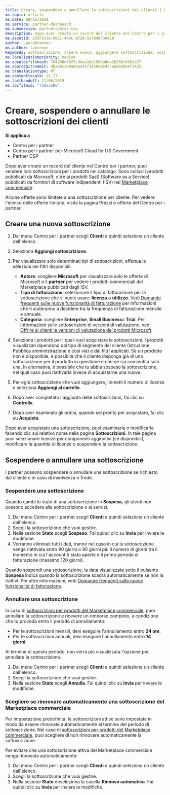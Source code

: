 ```yaml
---
title: Creare, sospendere o annullare le sottoscrizioni dei clienti | Centro per i partner
ms.topic: article
ms.date: 08/16/2019
ms.service: partner-dashboard
ms.subservice: partnercenter-csp
description: Dopo aver creato un record del cliente nel Centro per i partner, puoi vendere loro sottoscrizioni per i prodotti nel catalogo.
ms.assetid: E95F1538-60E1-464C-B72B-52764BF3A820
author: LauraBrenner
ms.author: labrenne
Keywords: sottoscrizione, creare nuova, aggiungere sottoscrizione, sospendere, annullare, sospensione
ms.localizationpriority: medium
ms.openlocfilehash: 764936d8025cd4aa18e1909a8da2b288c8381a37
ms.sourcegitcommit: dbaa6c2e8a0e6431f1420e024cca6d0dd54f1425
ms.translationtype: MT
ms.contentlocale: it-IT
ms.lasthandoff: 11/06/2019
ms.locfileid: "73653595"
---
```

# <a name="create-suspend-or-cancel-customer-subscriptions"></a>Creare, sospendere o annullare le sottoscrizioni dei clienti

**Si applica a**

-  Centro per i partner
-  Centro per i partner per Microsoft Cloud for US Government
-  Partner CSP

Dopo aver creato un record del cliente nel Centro per i partner, puoi vendere loro sottoscrizioni per i prodotti nel catalogo. Sono inclusi i prodotti pubblicati da Microsoft, oltre ai prodotti SaaS (Software as a Service) pubblicati da fornitori di software indipendenti (ISV) nel [Marketplace commerciale](https://azuremarketplace.microsoft.com/marketplace). 

Alcune offerte sono limitate a una sottoscrizione per cliente. Per vedere l'elenco delle offerte limitate, visita la pagina Prezzi e offerte del Centro per i partner. 


## <a name="create-a-new-subscription"></a>Creare una nuova sottoscrizione

1. Dal menu Centro per i partner scegli **Clienti** e quindi seleziona un cliente dall'elenco.

2. Seleziona **Aggiungi sottoscrizione**.

3. Per visualizzare solo determinati tipi di sottoscrizioni, effettua le selezioni nei filtri disponibili:
   - **Autore**: scegliere **Microsoft** per visualizzare solo le offerte di Microsoft o il **partner** per vedere i prodotti commerciali del Marketplace pubblicati dagli ISV.
   - **Tipo di fatturazione**: selezionare il tipo di fatturazione per la sottoscrizione che si vuole usare: **licenza** o **utilizzo**. Vedi [Domande frequenti sulle nuove funzionalità di fatturazione](faq-about-new-billing-features.md) per informazioni che ti aiuteranno a decidere tra la frequenza di fatturazione mensile e annuale.
   - **Categoria**: scegliere **Enterprise**, **Small Business**o **Trial**. Per informazioni sulle sottoscrizioni di versioni di valutazione, vedi [Offrire ai clienti le versioni di valutazione dei prodotti Microsoft](offer-your-customers-trials-of-microsoft-products.md).

4. Seleziona i prodotti per i quali vuoi acquistare le sottoscrizioni. I prodotti visualizzati dipendono dal tipo di segmento del cliente (Istruzione, Pubblica amministrazione e così via) e dai filtri applicati. Se un prodotto non è disponibile, è possibile che il cliente disponga già di una sottoscrizione per il prodotto in questione e che ne sia consentita solo una. In alternativa, è possibile che tu abbia sospeso la sottoscrizione, nel qual caso puoi riattivarla invece di acquistarne una nuova.

5. Per ogni sottoscrizione che vuoi aggiungere, immetti il numero di licenze e seleziona **Aggiungi al carrello**.

6. Dopo aver completato l'aggiunta delle sottoscrizioni, fai clic su **Controlla**.

7. Dopo aver esaminato gli ordini, quando sei pronto per acquistare, fai clic su **Acquista**.

Dopo aver acquistato una sottoscrizione, puoi esaminarla o modificarla facendo clic sul relativo nome nella pagina **Sottoscrizioni**. In tale pagina puoi selezionare licenze per componenti aggiuntivi (se disponibili), modificare la quantità di licenze o sospendere la sottoscrizione.


## <a name="suspend-or-cancel-a-subscription"></a>Sospendere o annullare una sottoscrizione

I partner possono sospendere o annullare una sottoscrizione se richiesto dal cliente o in caso di insolvenza o frode.

### <a name="suspend-a-subscription"></a>Sospendere una sottoscrizione

Quando cambi lo stato di una sottoscrizione in **Sospesa**, gli utenti non possono accedere alla sottoscrizione o ai servizi.

1.  Dal menu Centro per i partner scegli **Clienti** e quindi seleziona un cliente dall'elenco.
2.  Scegli la sottoscrizione che vuoi gestire.
3.  Nella sezione **Stato** scegli **Sospeso**. Fai quindi clic su **Invia** per inviare le modifiche.
4.  Verranno eliminati tutti i dati, tranne nel caso in cui la sottoscrizione venga riattivata entro 90 giorni o 90 giorni più il numero di giorni tra il momento in cui l'account è stato aperto e il primo periodo di fatturazione (massimo 120 giorni).

Quando sospendi una sottoscrizione, la data visualizzata sotto il pulsante **Sospesa** indica quando la sottoscrizione scadrà automaticamente se non la riattivi. Per altre informazioni, vedi [Domande frequenti sulle nuove funzionalità di fatturazione](faq-about-new-billing-features.md).

### <a name="cancel-a-subscription"></a>Annullare una sottoscrizione

In caso di [sottoscrizioni per prodotti del Marketplace commerciale](sell-marketplace-products.md), puoi annullare la sottoscrizione e ricevere un rimborso completo, a condizione che tu proceda entro il periodo di annullamento: 

- Per le sottoscrizioni mensili, devi eseguire l'annullamento entro **24 ore**.
- Per le sottoscrizioni annuali, devi eseguire l'annullamento entro **14 giorni**.

Al termine di questo periodo, non verrà più visualizzata l'opzione per annullare la sottoscrizione.

1.  Dal menu Centro per i partner scegli **Clienti** e quindi seleziona un cliente dall'elenco.
2.  Scegli la sottoscrizione che vuoi gestire.
3.  Nella sezione **Stato** scegli **Annulla**. Fai quindi clic su **Invia** per inviare le modifiche.

### <a name="choose-whether-to-automatically-renew-a-commercial-marketplace-subscription"></a>Scegliere se rinnovare automaticamente una sottoscrizione del Marketplace commerciale

Per impostazione predefinita, le sottoscrizioni attive sono impostate in modo da essere rinnovate automaticamente al termine del periodo di sottoscrizione. Nel caso di [sottoscrizioni per prodotti del Marketplace commerciale](sell-marketplace-products.md), puoi scegliere di non rinnovare automaticamente la sottoscrizione.

Per evitare che una sottoscrizione attiva del Marketplace commerciale venga rinnovata automaticamente:

1.  Dal menu Centro per i partner scegli **Clienti** e quindi seleziona un cliente dall'elenco.
2.  Scegli la sottoscrizione che vuoi gestire.
3.  Nella sezione **Stato** deseleziona la casella **Rinnovo automatico**. Fai quindi clic su **Invia** per inviare le modifiche.


 



